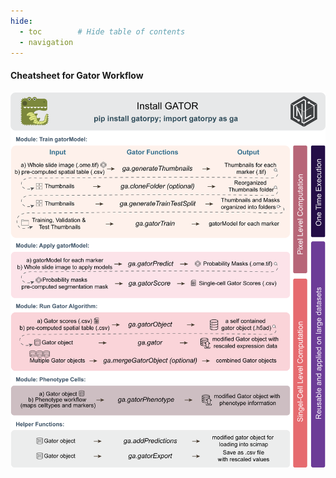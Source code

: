 ```yaml
---
hide:
  - toc        # Hide table of contents
  - navigation
---
```


#### Cheatsheet for Gator Workflow
![workflow diagram](https://github.com/nirmalLab/gatorpy/blob/main/docs/assets/Workflow.png)
